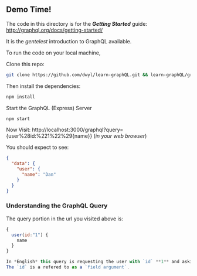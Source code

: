 ## Demo Time!

The code in this directory is for the
***Getting Started*** guide:
http://graphql.org/docs/getting-started/

It is the *gentelest* introduction to GraphQL available.

To run the code on your local machine, 

Clone this repo:

```sh
git clone https://github.com/dwyl/learn-graphQL.git && learn-graphQL/graphql-demo
```

Then install the dependencies:

```sh
npm install
```

Start the GraphQL (Express) Server

```sh
npm start
```

Now Visit: http://localhost:3000/graphql?query={user%28id:%221%22%29{name}}
(*in your web browser*)

You should expect to see:

```json
{
  "data": {
    "user": {
      "name": "Dan"
    }
  }
}
```

### Understanding the GraphQL Query

The query portion in the url you visited above is:

```js
{
  user(id:"1") { 
    name
  }
}

In *English* this query is requesting the user with `id` **1** and asking for the `name` field to be returned in the result.
The `id` is a refered to as a `field argument`.